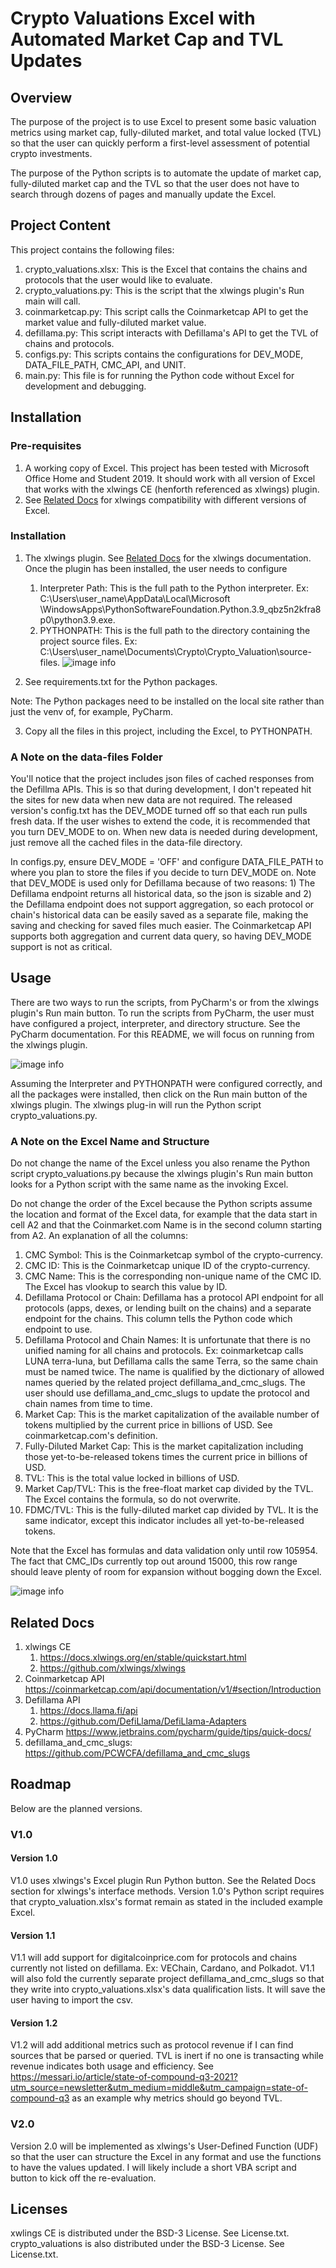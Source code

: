 # Crypto Valuations Excel with Automated Market Cap and TVL Updates
## Overview
The purpose of the project is to use Excel to present some basic valuation metrics using market cap, fully-diluted 
market, and total value locked (TVL) so that the user can quickly perform a first-level assessment of potential crypto 
investments.

The purpose of the Python scripts is to automate the update of market cap, fully-diluted market cap and the TVL so that
the user does not have to search through dozens of pages and manually update the Excel.

## Project Content
This project contains the following files:
1) crypto_valuations.xlsx: This is the Excel that contains the chains and protocols that the user would like to 
evaluate.
2) crypto_valuations.py: This is the script that the xlwings plugin's Run main will call. 
3) coinmarketcap.py: This script calls the Coinmarketcap API to get the market value and fully-diluted market value.  
4) defillama.py: This script interacts with Defillama's API to get the TVL of chains and protocols.
5) configs.py: This scripts contains the configurations for DEV_MODE, DATA_FILE_PATH, CMC_API, and UNIT.
6) main.py: This file is for running the Python code without Excel for development and debugging.

## Installation
### Pre-requisites
1) A working copy of Excel. This project has been tested with Microsoft Office Home and Student 2019.
It should work with all version of Excel that works with the xlwings CE (henforth referenced as xlwings) plugin. 
2) See [Related Docs](#relateddocs) for xlwings compatibility with different versions of Excel.

### Installation
1) The xlwings plugin. See [Related Docs](#relateddocs) for the xlwings documentation. Once the plugin has been 
installed, the user needs to configure
   1) Interpreter Path: This is the full path to the Python interpreter. Ex: C:\Users\user_name\AppData\Local\Microsoft
\WindowsApps\PythonSoftwareFoundation.Python.3.9_qbz5n2kfra8p0\python3.9.exe.
   2) PYTHONPATH: This is the full path to the directory containing the project source files. 
Ex: C:\Users\user_name\Documents\Crypto\Crypto_Valuation\source-files.
   ![image info](readme-files/xlwings_plugin_configuration.png)

2) See requirements.txt for the Python packages. 

Note: The Python packages need to be installed on the local site rather than just the venv of, for example, PyCharm. 

3) Copy all the files in this project, including the Excel, to PYTHONPATH.

### A Note on the data-files Folder
You'll notice that the project includes json files of cached responses from the Defillma APIs.
This is so that during development, I don't repeated hit the sites for new data when new data are not required. 
The released version's config.txt has the DEV_MODE turned off so that each run pulls fresh data. If the user wishes 
to extend the code, it is recommended that you turn DEV_MODE to on. When new data is needed during 
development, just remove all the cached files in the data-file directory.

In configs.py, ensure DEV_MODE = 'OFF' and configure DATA_FILE_PATH to where you plan to store the files if you 
decide to turn DEV_MODE on. Note that DEV_MODE is used only for Defillama because of two reasons: 1) The 
Defillama endpoint returns all historical data, so the json is sizable and 2) the Defillama endpoint does not support
aggregation, so each protocol or chain's historical data can be easily saved as a separate file, making the saving
and checking for saved files much easier. The Coinmarketcap API supports both aggregation and current data query, so 
having DEV_MODE support is not as critical. 

## Usage
There are two ways to run the scripts, from PyCharm's or from the xlwings plugin's Run main button. 
To run the scripts from PyCharm, the user must have configured a project, interpreter, and directory structure. See 
the PyCharm documentation. For this README, we will focus on running from the xlwings plugin. 

![image info](readme-files/excel_explanation.png)

Assuming the Interpreter and PYTHONPATH were configured correctly, and all the packages were installed, then 
click on the Run main button of the xlwings plugin. The xlwings plug-in will run the Python script crypto_valuations.py.

### A Note on the Excel Name and Structure 
Do not change the name of the Excel unless you also rename the Python script crypto_valuations.py because the xlwings 
plugin's Run main button looks for a Python script with the same name as the invoking Excel. 

Do not change the order of the Excel because the Python scripts assume the location and format of the Excel data, for 
example that the data start in cell A2 and that the Coinmarket.com Name is in the second column starting from A2. An 
explanation of all the columns: 
1) CMC Symbol: This is the Coinmarketcap symbol of the crypto-currency.
2) CMC ID: This is the Coinmarketcap unique ID of the crypto-currency. 
3) CMC Name: This is the corresponding non-unique name of the CMC ID. The Excel has vlookup to search this value by ID. 
4) Defillama Protocol or Chain: Defillama has a protocol API endpoint for all protocols (apps, dexes, or lending built 
on the chains) and a separate endpoint for the chains. This column tells the Python code which endpoint to use. 
5) Defillama Protocol and Chain Names: It is unfortunate that there is no unified naming for all chains and protocols. 
Ex: coinmarketcap calls LUNA terra-luna, but Defillama calls the same Terra, so the same chain must be named twice. 
The name is qualified by the dictionary of allowed names queried by the related project defillama_and_cmc_slugs. 
The user should use defillama_and_cmc_slugs to update the protocol and chain names from time to time.
6) Market Cap: This is the market capitalization of the available number of tokens multiplied by the current price in 
billions of USD. See coinmarketcap.com's definition.
7) Fully-Diluted Market Cap: This is the market capitalization including those yet-to-be-released tokens times the 
current price in billions of USD. 
8) TVL: This is the total value locked in billions of USD.
9) Market Cap/TVL: This is the free-float market cap divided by the TVL. The Excel contains the formula, so do not
overwrite. 
10) FDMC/TVL: This is the fully-diluted market cap divided by TVL. It is the same indicator, except this indicator 
includes all yet-to-be-released tokens.

Note that the Excel has formulas and data validation only until row 105954. The fact that CMC_IDs currently top out 
around 15000, this row range should leave plenty of room for expansion without bogging down the Excel.

![image info](readme-files/Extent_of_the_Formulas_and_Locking.png)

<a name="relateddocs"></a>
## Related Docs
1) xlwings CE
   1) https://docs.xlwings.org/en/stable/quickstart.html
   2) https://github.com/xlwings/xlwings
2) Coinmarketcap API https://coinmarketcap.com/api/documentation/v1/#section/Introduction
3) Defillama API
   1) https://docs.llama.fi/api
   2) https://github.com/DefiLlama/DefiLlama-Adapters
4) PyCharm https://www.jetbrains.com/pycharm/guide/tips/quick-docs/
5) defillama_and_cmc_slugs: https://github.com/PCWCFA/defillama_and_cmc_slugs

## Roadmap 
Below are the planned versions. 

### V1.0 
#### Version 1.0 
V1.0 uses xlwings's Excel plugin Run Python button. See the Related Docs section for xlwings's interface methods. 
Version 1.0's Python script requires that crypto_valuation.xlsx's format remain as stated in the included example Excel.

#### Version 1.1 
V1.1 will add support for digitalcoinprice.com for protocols and chains currently not listed on defillama. 
Ex: VEChain, Cardano, and Polkadot. V1.1 will also fold the currently separate project defillama_and_cmc_slugs so that 
they write into crypto_valuations.xlsx's data qualification lists. It will save the user having to import the csv.

#### Version 1.2
V1.2 will add additional metrics such as protocol revenue if I can find sources that be parsed or queried. 
TVL is inert if no one is transacting while revenue indicates both usage and efficiency. See 
https://messari.io/article/state-of-compound-q3-2021?utm_source=newsletter&utm_medium=middle&utm_campaign=state-of-compound-q3 
as an example why metrics should go beyond TVL. 

### V2.0
Version 2.0 will be implemented as xlwings's User-Defined Function (UDF) so that the user can structure the Excel 
in any format and use the functions to have the values updated. I will likely include a short VBA script and button to 
kick off the re-evaluation.

## Licenses
xwlings CE is distributed under the BSD-3 License. See License.txt.
crypto_valuations is also distributed under the BSD-3 License. See License.txt.